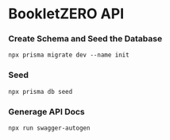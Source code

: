 # BookletZERO API #

### Create Schema and Seed the Database ###
```
npx prisma migrate dev --name init
```

### Seed ###
```
npx prisma db seed
```


### Generage API Docs ###
```
npx run swagger-autogen
```